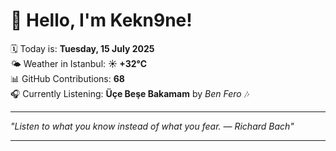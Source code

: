 # 👋 Hello, I'm Kekn9ne!

🗓️ Today is: **Tuesday, 15 July 2025**  
🌤️ Weather in Istanbul: **☀️   +32°C**  
📊 GitHub Contributions: **68**  
🎧 Currently Listening: **Üçe Beşe Bakamam** by *Ben Fero* 🎶

---

_"Listen to what you know instead of what you fear. — *Richard Bach*"_

---
